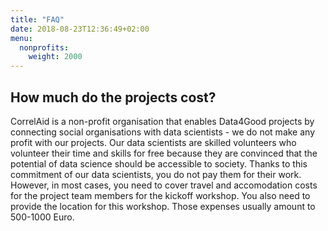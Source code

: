 ```yaml
---
title: "FAQ"
date: 2018-08-23T12:36:49+02:00
menu:
  nonprofits:
    weight: 2000
---
```


## How much do the projects cost?
CorrelAid is a non-profit organisation that enables Data4Good projects by connecting social organisations with data scientists - we do not make any profit with our projects. Our data scientists are skilled volunteers who volunteer their time and skills for free because they are convinced that the potential of data science should be accessible to society. Thanks to this commitment of our data scientists, you do not pay them for their work. However, in most cases, you need to cover travel and accomodation costs for the project team members for the kickoff workshop. You also need to provide the location for this workshop. Those expenses usually amount to 500-1000 Euro. 